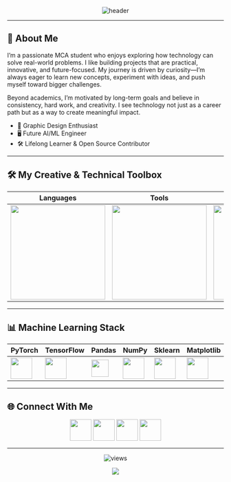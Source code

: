 <!-- Header Banner -->
<p align="center">
  <img src="https://capsule-render.vercel.app/api?type=waving&color=7F3ACE&height=200&section=header&text=I%20am%20Biman&fontSize=50&fontColor=ffffff&animation=fadeIn&fontAlignY=35" alt="header"/>
</p>

---

## 👋 About Me  
I’m a passionate MCA student who enjoys exploring how technology can solve real-world problems. I like building projects that are practical, innovative, and future-focused. My journey is driven by curiosity—I’m always eager to learn new concepts, experiment with ideas, and push myself toward bigger challenges.

Beyond academics, I’m motivated by long-term goals and believe in consistency, hard work, and creativity. I see technology not just as a career path but as a way to create meaningful impact.

- 🎨 Graphic Design Enthusiast  
- 🖥️ Future AI/ML Engineer  
- 🛠️ Lifelong Learner & Open Source Contributor  

---

## 🛠️ My Creative & Technical Toolbox  

| Languages | Tools | Design |
|-----------|-------|--------|
| <img src="https://skillicons.dev/icons?i=python,c,cpp,js,php" width="220"/> | <img src="https://skillicons.dev/icons?i=git,linux,vscode,figma" width="220"/> | <img src="https://skillicons.dev/icons?i=ps,ai,xd,blender" width="220"/> |

---

## 📊 Machine Learning Stack  

| PyTorch | TensorFlow | Pandas | NumPy | Sklearn | Matplotlib | OpenCV |
|---------|------------|--------|-------|---------|------------|--------|
| <img src="https://skillicons.dev/icons?i=pytorch" width="50"/> | <img src="https://skillicons.dev/icons?i=tensorflow" width="50"/> | <img src="https://raw.githubusercontent.com/simple-icons/simple-icons/develop/icons/pandas.svg" width="40" fill="#150458"/> | <img src="https://numpy.org/images/logo.svg" width="50"/> | <img src="https://scikit-learn.org/stable/_static/scikit-learn-logo-small.png" width="50"/> | <img src="https://matplotlib.org/stable/_static/logo2_compressed.svg" width="50"/> | <img src="https://opencv.org/wp-content/uploads/2020/07/OpenCV_logo_black-1.png" width="50"/> |

---

## 🌐 Connect With Me  

<p align="center">
  <a href="https://linkedin.com/in/yourprofile"><img src="https://skillicons.dev/icons?i=linkedin" width="50"/></a>
  <a href="https://twitter.com/yourhandle"><img src="https://skillicons.dev/icons?i=twitter" width="50"/></a>
  <a href="https://yourwebsite.com"><img src="https://skillicons.dev/icons?i=web" width="50"/></a>
  <a href="mailto:your@email.com"><img src="https://skillicons.dev/icons?i=gmail" width="50"/></a>
</p>

---

<p align="center">
  <img src="https://komarev.com/ghpvc/?username=MrBimanRoy&label=Profile+Views&color=7F3ACE&style=flat" alt="views"/>
</p>

<!-- Footer -->
<p align="center">
  <img src="https://capsule-render.vercel.app/api?type=waving&color=7F3ACE&height=120&section=footer"/>
</p>
